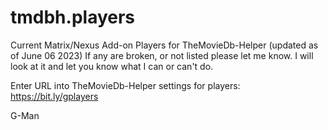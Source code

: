 # tmdbh.players

Current Matrix/Nexus Add-on Players for TheMovieDb-Helper (updated as of June 06 2023)
If any are broken, or not listed please let me know. I will look at it and let you know what I can or can't do.

Enter URL into TheMovieDb-Helper settings for players: https://bit.ly/gplayers

G-Man